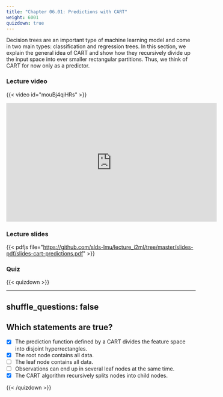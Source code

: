 ```yaml
---
title: "Chapter 06.01: Predictions with CART"
weight: 6001
quizdown: true
---
```

Decision trees are an important type of machine learning model and come in two main types: classification and regression trees. In this section, we explain the general idea of CART and show how they recursively divide up the input space into ever smaller rectangular partitions.
Thus, we think of CART for now only as a predictor.

<!--more-->

### Lecture video

{{< video id="mouBj4qiHRs" >}}

<iframe width="560" height="315" src="https://www.youtube.com/embed/mouBj4qiHRs?si=8j28kFDwZSV2nASB" title="YouTube video player" frameborder="0" allow="accelerometer; autoplay = "0"; clipboard-write; encrypted-media; gyroscope; picture-in-picture; web-share" allowfullscreen></iframe>

### Lecture slides

{{< pdfjs file="https://github.com/slds-lmu/lecture_i2ml/tree/master/slides-pdf/slides-cart-predictions.pdf" >}}

### Quiz

{{< quizdown >}}

---
shuffle_questions: false
---

## Which statements are true? 

- [x] The prediction function defined by a CART divides the feature space into disjoint hyperrectangles.
- [x] The root node contains all data.
- [ ] The leaf node contains all data.
- [ ] Observations can end up in several leaf nodes at the same time.
- [x] The CART algorithm recursively splits nodes into child nodes.

{{< /quizdown >}}
